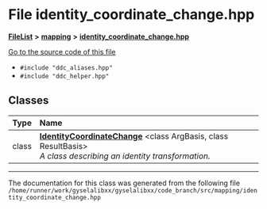 

# File identity\_coordinate\_change.hpp



[**FileList**](files.md) **>** [**mapping**](dir_5300298560c4bf255ab9f36681603d89.md) **>** [**identity\_coordinate\_change.hpp**](identity__coordinate__change_8hpp.md)

[Go to the source code of this file](identity__coordinate__change_8hpp_source.md)



* `#include "ddc_aliases.hpp"`
* `#include "ddc_helper.hpp"`















## Classes

| Type | Name |
| ---: | :--- |
| class | [**IdentityCoordinateChange**](classIdentityCoordinateChange.md) &lt;class ArgBasis, class ResultBasis&gt;<br>_A class describing an identity transformation._  |



















































------------------------------
The documentation for this class was generated from the following file `/home/runner/work/gyselalibxx/gyselalibxx/code_branch/src/mapping/identity_coordinate_change.hpp`

